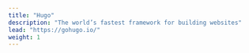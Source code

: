 ```yaml
---
title: "Hugo"
description: "The world’s fastest framework for building websites"
lead: "https://gohugo.io/"
weight: 1
---
```


